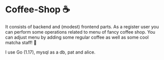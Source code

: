 # Coffee-Shop :coffee:

It consists of backend and (modest) frontend parts. 
As a register user you can perform some operations related to menu of fancy coffee shop. You can adjust menu by adding some regular coffee
as well as some cool matcha staff! :tea:

I use Go (1.17), mysql as a db, pat and alice. 
